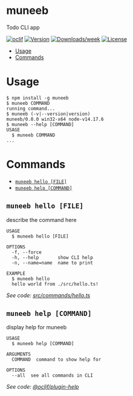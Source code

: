 muneeb
======

Todo CLI app

[![oclif](https://img.shields.io/badge/cli-oclif-brightgreen.svg)](https://oclif.io)
[![Version](https://img.shields.io/npm/v/muneeb.svg)](https://npmjs.org/package/muneeb)
[![Downloads/week](https://img.shields.io/npm/dw/muneeb.svg)](https://npmjs.org/package/muneeb)
[![License](https://img.shields.io/npm/l/muneeb.svg)](https://github.com/MUHAMMAD-MUNEEB-WASEEM/muneeb/blob/master/package.json)

<!-- toc -->
* [Usage](#usage)
* [Commands](#commands)
<!-- tocstop -->
# Usage
<!-- usage -->
```sh-session
$ npm install -g muneeb
$ muneeb COMMAND
running command...
$ muneeb (-v|--version|version)
muneeb/0.0.0 win32-x64 node-v14.17.6
$ muneeb --help [COMMAND]
USAGE
  $ muneeb COMMAND
...
```
<!-- usagestop -->
# Commands
<!-- commands -->
* [`muneeb hello [FILE]`](#muneeb-hello-file)
* [`muneeb help [COMMAND]`](#muneeb-help-command)

## `muneeb hello [FILE]`

describe the command here

```
USAGE
  $ muneeb hello [FILE]

OPTIONS
  -f, --force
  -h, --help       show CLI help
  -n, --name=name  name to print

EXAMPLE
  $ muneeb hello
  hello world from ./src/hello.ts!
```

_See code: [src/commands/hello.ts](https://github.com/MUHAMMAD-MUNEEB-WASEEM/muneeb/blob/v0.0.0/src/commands/hello.ts)_

## `muneeb help [COMMAND]`

display help for muneeb

```
USAGE
  $ muneeb help [COMMAND]

ARGUMENTS
  COMMAND  command to show help for

OPTIONS
  --all  see all commands in CLI
```

_See code: [@oclif/plugin-help](https://github.com/oclif/plugin-help/blob/v3.2.3/src/commands/help.ts)_
<!-- commandsstop -->
